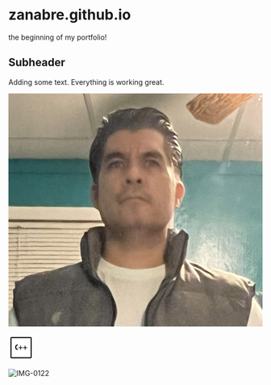 # zanabre.github.io

the beginning of my portfolio!

## Subheader

Adding some text.
Everything is working great.

![myself](IMG-0122.jpg)

![cplusplus](icons8-c-plus-plus-50.png)

![IMG-0122](https://user-images.githubusercontent.com/55057828/189537660-3656d5f9-4d89-4d70-a9d2-c093cd82b63e.jpg)

